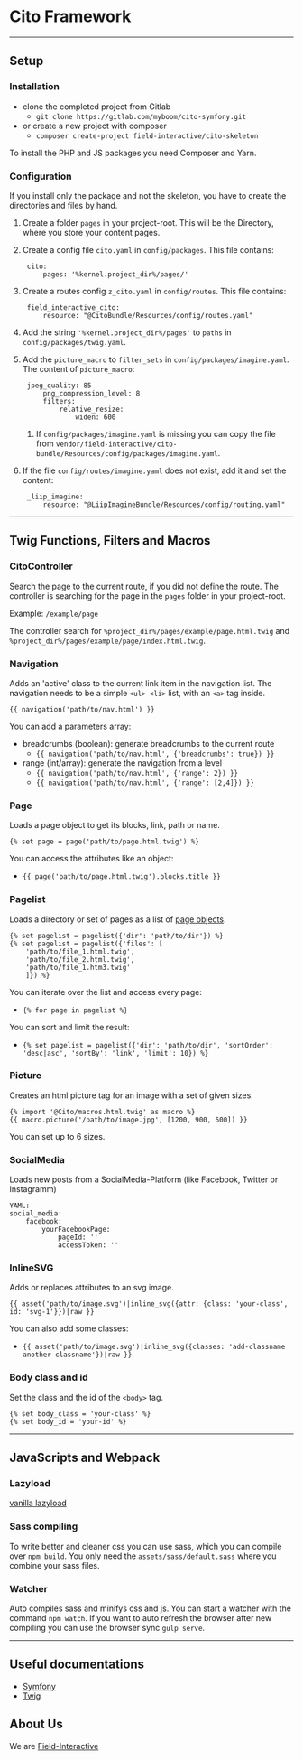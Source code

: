 # Cito Framework

---

## Setup
### Installation
- clone the completed project from Gitlab
    - `git clone https://gitlab.com/myboom/cito-symfony.git`
- or create a new project with composer
    - `composer create-project field-interactive/cito-skeleton`

To install the PHP and JS packages you need Composer and Yarn.

### Configuration
If you install only the package and not the skeleton, you have to create the directories and files by hand.
1. Create a folder `pages` in your project-root. This will be the Directory, where you store your content pages.
1. Create a config file `cito.yaml` in `config/packages`. This file contains:

        cito:
            pages: '%kernel.project_dir%/pages/'

1. Create a routes config `z_cito.yaml` in `config/routes`. This file contains:

        field_interactive_cito:
            resource: "@CitoBundle/Resources/config/routes.yaml"
    
1. Add the string `'%kernel.project_dir%/pages'` to `paths` in `config/packages/twig.yaml`.
1. Add the `picture_macro` to `filter_sets` in `config/packages/imagine.yaml`. The content of `picture_macro`:
    
        jpeg_quality: 85
            png_compression_level: 8
            filters:            
                relative_resize:
                    widen: 600

    1. If `config/packages/imagine.yaml` is missing you can copy the file from 
    `vendor/field-interactive/cito-bundle/Resources/config/packages/imagine.yaml`.

1. If the file `config/routes/imagine.yaml` does not exist, add it and set the content:

        _liip_imagine:
            resource: "@LiipImagineBundle/Resources/config/routing.yaml"

---

## Twig Functions, Filters and Macros
### CitoController
Search the page to the current route, if you did not define the route. The controller is searching
for the page in the `pages` folder in your project-root. 

Example: `/example/page`

The controller search for `%project_dir%/pages/example/page.html.twig` and 
`%project_dir%/pages/example/page/index.html.twig`.

### Navigation
Adds an 'active' class to the current link item in the navigation list. The navigation needs to be a simple `<ul> <li>` list,
with an `<a>` tag inside.

    {{ navigation('path/to/nav.html') }}

You can add a parameters array:
- breadcrumbs (boolean): generate breadcrumbs to the current route
    - `{{ navigation('path/to/nav.html', {'breadcrumbs': true}) }}`
- range (int/array): generate the navigation from a level
    - `{{ navigation('path/to/nav.html', {'range': 2}) }}`
    - `{{ navigation('path/to/nav.html', {'range': [2,4]}) }}`

### Page
Loads a page object to get its blocks, link, path or name.

    {% set page = page('path/to/page.html.twig') %}

You can access the attributes like an object:
- `{{ page('path/to/page.html.twig').blocks.title }}`

### Pagelist
Loads a directory or set of pages as a list of [page objects](#page).

    {% set pagelist = pagelist({'dir': 'path/to/dir'}) %}
    {% set pagelist = pagelist({'files': [
        'path/to/file_1.html.twig',
        'path/to/file_2.html.twig',
        'path/to/file_1.htm3.twig'
        ]}) %}

You can iterate over the list and access every page:
- `{% for page in pagelist %}`

You can sort and limit the result:
- `{% set pagelist = pagelist({'dir': 'path/to/dir', 'sortOrder': 'desc|asc', 'sortBy': 'link', 'limit': 10}) %}`

### Picture
Creates an html picture tag for an image with a set of given sizes.

    {% import '@Cito/macros.html.twig' as macro %}
    {{ macro.picture('/path/to/image.jpg', [1200, 900, 600]) }}

You can set up to 6 sizes.

### SocialMedia
Loads new posts from a SocialMedia-Platform (like Facebook, Twitter or Instagramm)

    YAML:
    social_media:
        facebook:
            yourFacebookPage:
                pageId: ''
                accessToken: ''

### InlineSVG
Adds or replaces attributes to an svg image.

    {{ asset('path/to/image.svg')|inline_svg({attr: {class: 'your-class', id: 'svg-1'}})|raw }}

You can also add some classes:
- `{{ asset('path/to/image.svg')|inline_svg({classes: 'add-classname another-classname'})|raw }}`

### Body class and id
Set the class and the id of the `<body>` tag.

    {% set body_class = 'your-class' %}
    {% set body_id = 'your-id' %}

---

## JavaScripts and Webpack
### Lazyload
[vanilla lazyload](https://github.com/verlok/lazyload)

### Sass compiling
To write better and cleaner css you can use sass, which you can compile over `npm build`.
You only need the `assets/sass/default.sass` where you combine your sass files.

### Watcher
Auto compiles sass and minifys css and js. You can start a watcher with the command `npm watch`.
If you want to auto refresh the browser after new compiling you can use the browser sync `gulp serve`.

---

## Useful documentations
- [Symfony](https://symfony.com/doc/current/index.html)
- [Twig](https://twig.symfony.com/doc/2.x/)


## About Us
We are [Field-Interactive](https://www.field-interactive.com)
